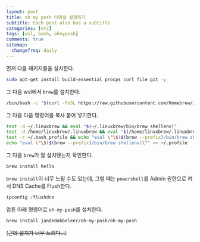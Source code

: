 ```yaml
---
layout: post
title: oh my posh 터미널 설정하기
subtitle: Each post also has a subtitle
categories: [etc]
tags: [wsl, bash, ohmyposh]
comments: true
sitemap:
  changefreq: daily
---
```

먼저 다음 패키지들을 설치한다.
```bash
sudo apt-get install build-essential procps curl file git -y
```

그 다음 wsl에서 `brew`를 설치한다.

```bash
/bin/bash -c "$(curl -fsSL https://raw.githubusercontent.com/Homebrew/install/HEAD/install.sh)"
```

그 다음 다음 명령어를 복사 붙여 넣기한다.

```bash
test -d ~/.linuxbrew && eval "$(~/.linuxbrew/bin/brew shellenv)"
test -d /home/linuxbrew/.linuxbrew && eval "$(/home/linuxbrew/.linuxbrew/bin/brew shellenv)"
test -r ~/.bash_profile && echo "eval \"\$($(brew --prefix)/bin/brew shellenv)\"" >> ~/.bash_profile
echo "eval \"\$($(brew --prefix)/bin/brew shellenv)\"" >> ~/.profile
```

그 다음 `brew`가 잘 설치됐는지 확인한다.

```bash
brew install hello
```

`brew install`이 너무 느릴 수도 있는데, 그럴 때는 `powershell`를 Admin 권한으로 켜서 DNS Cache를 Flush한다.

```powershell
ipconfig /flushdns
```

암튼 아래 명령어로 `oh-my-posh`를 설치한다.

```bash
brew install jandedobbeleer/oh-my-posh/oh-my-posh
```

(~~근데 설치가 너무 느리다...~~)